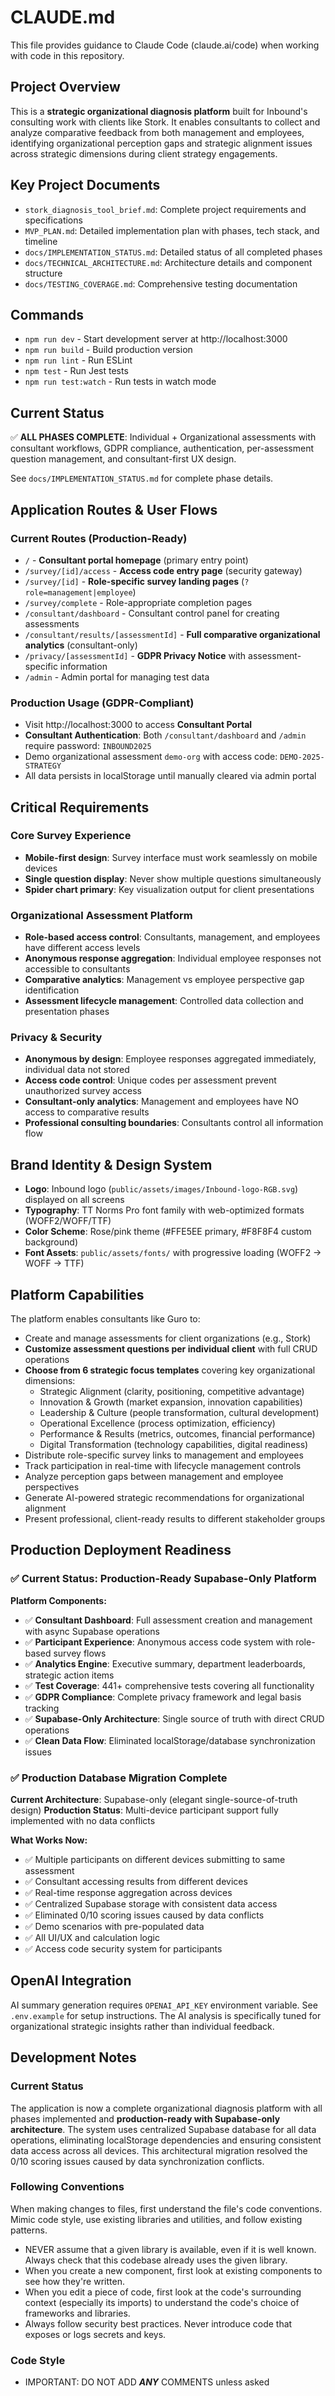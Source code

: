 # CLAUDE.md

This file provides guidance to Claude Code (claude.ai/code) when working with code in this repository.

## Project Overview

This is a **strategic organizational diagnosis platform** built for Inbound's consulting work with clients like Stork. It enables consultants to collect and analyze comparative feedback from both management and employees, identifying organizational perception gaps and strategic alignment issues across strategic dimensions during client strategy engagements.

## Key Project Documents

- `stork_diagnosis_tool_brief.md`: Complete project requirements and specifications  
- `MVP_PLAN.md`: Detailed implementation plan with phases, tech stack, and timeline
- `docs/IMPLEMENTATION_STATUS.md`: Detailed status of all completed phases
- `docs/TECHNICAL_ARCHITECTURE.md`: Architecture details and component structure
- `docs/TESTING_COVERAGE.md`: Comprehensive testing documentation

## Commands

- `npm run dev` - Start development server at http://localhost:3000
- `npm run build` - Build production version
- `npm run lint` - Run ESLint
- `npm test` - Run Jest tests
- `npm run test:watch` - Run tests in watch mode

## Current Status

✅ **ALL PHASES COMPLETE**: Individual + Organizational assessments with consultant workflows, GDPR compliance, authentication, per-assessment question management, and consultant-first UX design.

See `docs/IMPLEMENTATION_STATUS.md` for complete phase details.

## Application Routes & User Flows

### Current Routes (Production-Ready)
- `/` - **Consultant portal homepage** (primary entry point)
- `/survey/[id]/access` - **Access code entry page** (security gateway)
- `/survey/[id]` - **Role-specific survey landing pages** (`?role=management|employee`)
- `/survey/complete` - Role-appropriate completion pages
- `/consultant/dashboard` - Consultant control panel for creating assessments
- `/consultant/results/[assessmentId]` - **Full comparative organizational analytics** (consultant-only)
- `/privacy/[assessmentId]` - **GDPR Privacy Notice** with assessment-specific information
- `/admin` - Admin portal for managing test data

### Production Usage (GDPR-Compliant)
- Visit http://localhost:3000 to access **Consultant Portal**
- **Consultant Authentication**: Both `/consultant/dashboard` and `/admin` require password: `INBOUND2025`
- Demo organizational assessment `demo-org` with access code: `DEMO-2025-STRATEGY`
- All data persists in localStorage until manually cleared via admin portal

## Critical Requirements

### Core Survey Experience
- **Mobile-first design**: Survey interface must work seamlessly on mobile devices
- **Single question display**: Never show multiple questions simultaneously
- **Spider chart primary**: Key visualization output for client presentations

### Organizational Assessment Platform
- **Role-based access control**: Consultants, management, and employees have different access levels
- **Anonymous response aggregation**: Individual employee responses not accessible to consultants
- **Comparative analytics**: Management vs employee perspective gap identification
- **Assessment lifecycle management**: Controlled data collection and presentation phases

### Privacy & Security
- **Anonymous by design**: Employee responses aggregated immediately, individual data not stored
- **Access code control**: Unique codes per assessment prevent unauthorized survey access
- **Consultant-only analytics**: Management and employees have NO access to comparative results
- **Professional consulting boundaries**: Consultants control all information flow

## Brand Identity & Design System
- **Logo**: Inbound logo (`public/assets/images/Inbound-logo-RGB.svg`) displayed on all screens
- **Typography**: TT Norms Pro font family with web-optimized formats (WOFF2/WOFF/TTF)
- **Color Scheme**: Rose/pink theme (#FFE5EE primary, #F8F8F4 custom background)
- **Font Assets**: `public/assets/fonts/` with progressive loading (WOFF2 → WOFF → TTF)

## Platform Capabilities

The platform enables consultants like Guro to:
- Create and manage assessments for client organizations (e.g., Stork)
- **Customize assessment questions per individual client** with full CRUD operations
- **Choose from 6 strategic focus templates** covering key organizational dimensions:
  - Strategic Alignment (clarity, positioning, competitive advantage)
  - Innovation & Growth (market expansion, innovation capabilities)
  - Leadership & Culture (people transformation, cultural development)
  - Operational Excellence (process optimization, efficiency)
  - Performance & Results (metrics, outcomes, financial performance)
  - Digital Transformation (technology capabilities, digital readiness)
- Distribute role-specific survey links to management and employees
- Track participation in real-time with lifecycle management controls
- Analyze perception gaps between management and employee perspectives
- Generate AI-powered strategic recommendations for organizational alignment
- Present professional, client-ready results to different stakeholder groups

## Production Deployment Readiness

### ✅ Current Status: Production-Ready Supabase-Only Platform
**Platform Components:**
- ✅ **Consultant Dashboard**: Full assessment creation and management with async Supabase operations
- ✅ **Participant Experience**: Anonymous access code system with role-based survey flows
- ✅ **Analytics Engine**: Executive summary, department leaderboards, strategic action items
- ✅ **Test Coverage**: 441+ comprehensive tests covering all functionality
- ✅ **GDPR Compliance**: Complete privacy framework and legal basis tracking
- ✅ **Supabase-Only Architecture**: Single source of truth with direct CRUD operations
- ✅ **Clean Data Flow**: Eliminated localStorage/database synchronization issues

### ✅ Production Database Migration Complete
**Current Architecture**: Supabase-only (elegant single-source-of-truth design)
**Production Status**: Multi-device participant support fully implemented with no data conflicts

**What Works Now:**
- ✅ Multiple participants on different devices submitting to same assessment
- ✅ Consultant accessing results from different devices
- ✅ Real-time response aggregation across devices
- ✅ Centralized Supabase storage with consistent data access
- ✅ Eliminated 0/10 scoring issues caused by data conflicts
- ✅ Demo scenarios with pre-populated data
- ✅ All UI/UX and calculation logic
- ✅ Access code security system for participants

## OpenAI Integration
AI summary generation requires `OPENAI_API_KEY` environment variable. See `.env.example` for setup instructions. The AI analysis is specifically tuned for organizational strategic insights rather than individual feedback.

## Development Notes

### Current Status
The application is now a complete organizational diagnosis platform with all phases implemented and **production-ready with Supabase-only architecture**. The system uses centralized Supabase database for all data operations, eliminating localStorage dependencies and ensuring consistent data access across all devices. This architectural migration resolved the 0/10 scoring issues caused by data synchronization conflicts.

### Following Conventions
When making changes to files, first understand the file's code conventions. Mimic code style, use existing libraries and utilities, and follow existing patterns.
- NEVER assume that a given library is available, even if it is well known. Always check that this codebase already uses the given library.
- When you create a new component, first look at existing components to see how they're written.
- When you edit a piece of code, first look at the code's surrounding context (especially its imports) to understand the code's choice of frameworks and libraries.
- Always follow security best practices. Never introduce code that exposes or logs secrets and keys.

### Code Style
- IMPORTANT: DO NOT ADD ***ANY*** COMMENTS unless asked